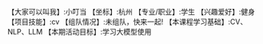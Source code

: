 【大家可以叫我】:小叮当
【坐标】:杭州
【专业/职业】:学生
【兴趣爱好】:健身
【项目技能】:cv
【组队情况】:未组队，快来一起!
【本课程学习基础】:CV、NLP、LLM
【本期活动目标】:学习大模型使用